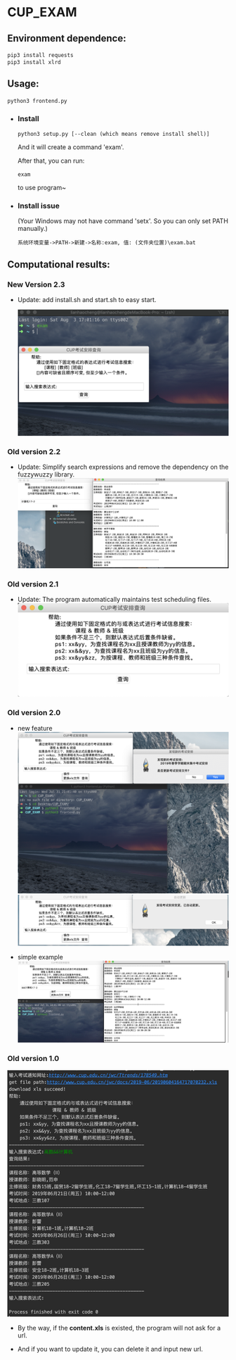 # CUP_EXAM  

## Environment dependence:  
```shell
pip3 install requests
pip3 install xlrd
```

## Usage:  
```shell
python3 frontend.py
```

- ### Install

  ```shell
  python3 setup.py [--clean (which means remove install shell)]
  ```

  And it will create a command 'exam'. 

  After that, you can run:

  ```
  exam
  ```

  to use program~

- ### Install issue 
  (Your Windows may not have command 'setx'. So you can only set PATH manually.)

  ```
  系统环境变量->PATH->新建->名称:exam, 值: (文件夹位置)\exam.bat
  ```


## Computational results:  

### New Version 2.3

- Update: add install.sh and start.sh to easy start.

  ![9.png](./img/9.png)

### Old version 2.2
- Update: Simplify search expressions and remove the dependency on the fuzzywuzzy library.   
  ![8.png](./img/8.png) 

### Old version 2.1
- Update: The program automatically maintains test scheduling files.  
  ![7.png](./img/7.png)  

### Old version 2.0  
- new feature  
  ![5.png](./img/5.png)  
  ![6.png](./img/6.png)  



- simple example  
  ![simple example](./img/4.png)  

### Old version 1.0  
![1.jpg](./img/1.jpg)  

- By the way, if the **content.xls** is existed, the program will not ask for a url. 

- And if you want to update it, you can delete it and input new url. 